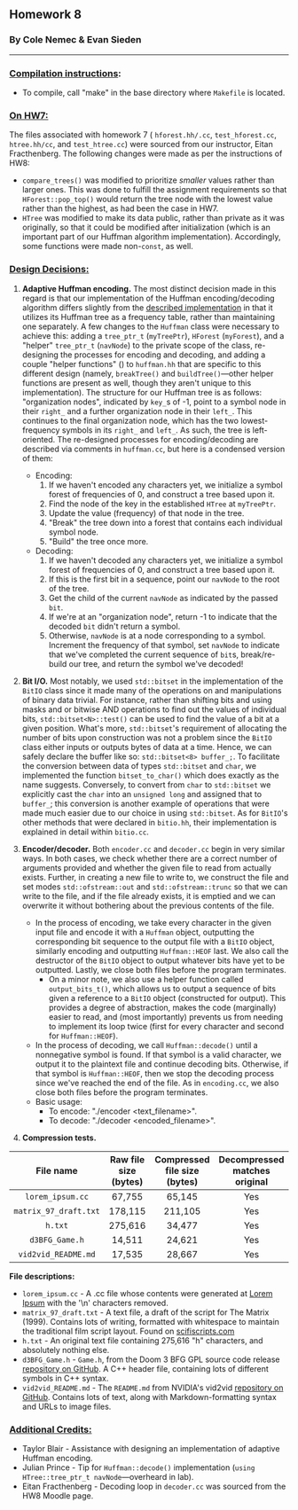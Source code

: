 ## **Homework 8**
### By Cole Nemec & Evan Sieden

<hr />

### <u>Compilation instructions</u>:
+ To compile, call "make" in the base directory where ```Makefile``` is located.

### <u>On HW7:</u>
The files associated with homework 7 ( ```hforest.hh/.cc```, ```test_hforest.cc```, ```htree.hh/cc```, and ```test_htree.cc```) were sourced from our instructor, Eitan Fracthenberg. The following changes were made as per the instructions of HW8:
- ```compare_trees()``` was modified to prioritize _smaller_ values rather than larger ones. This was done to fulfill the assignment requirements so that ```HForest::pop_top()``` would return the tree node with the lowest value rather than the highest, as had been the case in HW7.
- ```HTree``` was modified to make its data public, rather than private as it was originally, so that it could be modified after initialization (which is an important part of our Huffman algorithm implementation). Accordingly, some functions were made non-```const```, as well.

### <u>Design Decisions:</u>

1. **Adaptive Huffman encoding.** The most distinct decision made in this regard is that our implementation of the Huffman encoding/decoding algorithm differs slightly from the [described implementation](https://moodle.reed.edu/mod/assign/view.php?id=157679) in that it utilizes its Huffman tree as a frequency table, rather than maintaining one separately. A few changes to the ```Huffman``` class were necessary to achieve this: adding a ```tree_ptr_t``` (```myTreePtr```), ```HForest``` (```myForest```), and a "helper" ```tree_ptr_t``` (```navNode```) to the private scope of the class, re-designing the processes for encoding and decoding, and adding a couple "helper functions" () to ```huffman.hh``` that are specific to this different design (namely, ```breakTree()``` and ```buildTree()```—other helper functions are present as well, though they aren't unique to this implementation). The structure for our Huffman tree is as follows: "organization nodes", indicated by ```key_```s of -1, point to a symbol node in their ```right_```  and a further organization node in their ```left_```. This continues to the final organization node, which has the two lowest-frequency symbols in its ```right_``` and ```left_```. As such, the tree is left-oriented. The re-designed processes for encoding/decoding are described via comments in ```huffman.cc```, but here is a condensed version of them:
    * Encoding:
        1. If we haven't encoded any characters yet, we initialize a symbol forest of frequencies of 0, and construct a tree based upon it.
        2. Find the node of the key in the established ```HTree``` at ```myTreePtr```.
        3. Update the value (frequency) of that node in the tree.
        4. "Break" the tree down into a forest that contains each individual symbol node.
        5. "Build" the tree once more.
    * Decoding:
        1. If we haven't decoded any characters yet, we initialize a symbol forest of frequencies of 0, and construct a tree based upon it.
        2. If this is the first bit in a sequence, point our ```navNode``` to the root of the tree.
        3. Get the child of the current ```navNode``` as indicated by the passed ```bit```.
        4. If we're at an "organization node", return -1 to indicate that the decoded ```bit``` didn't return a symbol.
        5. Otherwise, ```navNode``` is at a node corresponding to a symbol. Increment the frequency of that symbol, set ```navNode``` to indicate that we've completed the current sequence of ```bit```s, break/re-build our tree, and return the symbol we've decoded!
       

2. **Bit I/O.** Most notably, we used ```std::bitset``` in the implementation of the ```BitIO``` class since it made many of the operations on and manipulations of binary data trivial. For instance, rather than shifting bits and using masks and or bitwise AND operations to find out the values of individual bits, ```std::bitset<N>::test()``` can be used to find the value of a bit at a given position. What's more, ```std::bitset```'s requirement of allocating the number of bits upon construction was not a problem since the ```BitIO``` class either inputs or outputs bytes of data at a time. Hence, we can safely declare the buffer like so: ```std::bitset<8> buffer_;```. To facilitate the conversion between data of types ```std::bitset``` and ```char```, we implemented the function ```bitset_to_char()``` which does exactly as the name suggests. Conversely, to convert from ```char``` to ```std::bitset``` we explicitly cast the ```char``` into an ```unsigned long``` and assigned that to ```buffer_```; this conversion is another example of operations that were made much easier due to our choice in using ```std::bitset```. As for ```BitIO```'s other methods that were declared in ```bitio.hh```, their implementation is explained in detail within ```bitio.cc```.

3. **Encoder/decoder.** Both ```encoder.cc```  and ```decoder.cc``` begin in very similar ways. In both cases, we check whether there are a correct number of arguments provided and whether the given file to read from actually exists. Further, in creating a new file to write to, we construct the file and set modes ```std::ofstream::out``` and ```std::ofstream::trunc``` so that we can write to the file, and if the file already exists, it is emptied and we can overwrite it without bothering about the previous contents of the file. 
    + In the process of encoding, we take every character in the given input file and encode it with a ```Huffman``` object, outputting the corresponding bit sequence to the output file with a ```BitIO``` object, similarly encoding and outputting ```Huffman::HEOF``` last. We also call the destructor of the ```BitIO``` object to output whatever bits have yet to be outputted. Lastly, we close both files before the program terminates.
        + On a minor note, we also use a helper function called ```output_bits_t()```, which allows us to output a sequence of bits given a reference to a ```BitIO``` object (constructed for output). This provides a degree of abstraction, makes the code (marginally) easier to read, and (most importantly) prevents us from needing to implement its loop twice (first for every character and second for ```Huffman::HEOF```).
    + In the process of decoding, we call ```Huffman::decode()``` until a nonnegative symbol is found. If that symbol is a valid character, we output it to the plaintext file and continue decoding bits. Otherwise, if that symbol is ```Huffman::HEOF```, then we stop the decoding process since we've reached the end of the file. As in ```encoding.cc```, we also close both files before the program terminates.
    + Basic usage:
        + To encode: "./encoder <text_filename>".
        + To decode: "./decoder <encoded_filename>".

4. **Compression tests.**

|       File name      | Raw file size (bytes) | Compressed file size (bytes) | Decompressed matches original |
|:--------------------:|:---------------------:|:----------------------------:|:-----------------------------:|
| ```lorem_ipsum.cc```           |         67,755               |            65,145               |             Yes           |
| ```matrix_97_draft.txt``` | 178,115 | 211,105 | Yes |
| ```h.txt``` | 275,616 | 34,477 | Yes|
| ```d3BFG_Game.h``` | 14,511 | 24,621 | Yes |
| ```vid2vid_README.md``` | 17,535 | 28,667 | Yes |

**File descriptions:**
* ```lorem_ipsum.cc``` - A .cc file whose contents were generated at [Lorem Ipsum](https://www.lipsum.com/) with the '\n' characters removed.
* ```matrix_97_draft.txt``` - A text file, a draft of the script for The Matrix (1999). Contains lots of writing, formatted with whitespace to maintain the traditional film script layout. Found on [scifiscripts.com](http://www.scifiscripts.com/scripts/matrix_97_draft.txt)
* ```h.txt``` - An original text file containing 275,616 "h" characters, and absolutely nothing else. 
* ```d3BFG_Game.h``` - ```Game.h```, from the Doom 3 BFG GPL source code release [repository on GitHub](https://github.com/id-Software/DOOM-3-BFG/blob/master/neo/d3xp/Game.h). A C++ header file, containing lots of different symbols in C++ syntax.
* ```vid2vid_README.md``` - The ```README.md``` from NVIDIA's vid2vid [repository on GitHub](https://github.com/NVIDIA/vid2vid). Contains lots of text, along with Markdown-formatting syntax and URLs to image files. 

### <u>Additional Credits:</u>
+ Taylor Blair - Assistance with designing an implementation of adaptive Huffman encoding.
+ Julian Prince - Tip for ```Huffman::decode()``` implementation (```using HTree::tree_ptr_t navNode```—overheard in lab).
+ Eitan Fracthenberg - Decoding loop in ```decoder.cc``` was sourced from the HW8 Moodle page.
